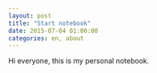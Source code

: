 ```yaml
---
layout: post
title: "Start notebook"
date: 2015-07-04 01:00:00
categories: en, about
---
```

Hi everyone, this is my personal notebook.
